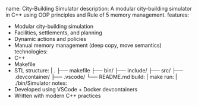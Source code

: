 name: City-Building Simulator
description: A modular city-building simulator in C++ using OOP principles and Rule of 5 memory management.
features:
  - Modular city-building simulation
  - Facilities, settlements, and planning
  - Dynamic actions and policies
  - Manual memory management (deep copy, move semantics)
technologies:
  - C++
  - Makefile
  - STL
structure: |
  .
  ├── makefile
  ├── bin/
  ├── include/
  ├── src/
  ├── .devcontainer/
  ├── .vscode/
  └── README.md
build: |
  make
run: |
  ./bin/Simulator
notes:
  - Developed using VSCode + Docker devcontainers
  - Written with modern C++ practices
